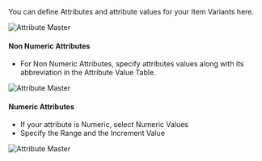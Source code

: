 <!-- add-breadcrumbs -->
You can define Attributes and attribute values for your Item Variants here.

<img class="screenshot" alt="Attribute Master" src="{{docs_base_url}}/assets/img/stock/item-attribute.png">

#### Non Numeric Attributes

* For Non Numeric Attributes, specify attributes values along with its abbreviation in the Attribute Value Table.

<img class="screenshot" alt="Attribute Master" src="{{docs_base_url}}/assets/img/stock/item-attribute-non-numeric.png">

#### Numeric Attributes

* If your attribute is Numeric, select Numeric Values
* Specify the Range and the Increment Value

<img class="screenshot" alt="Attribute Master" src="{{docs_base_url}}/assets/img/stock/item-attribute-numeric.png">
